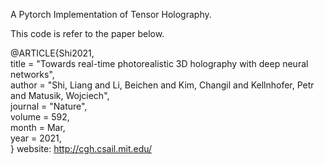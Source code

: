 A Pytorch Implementation of Tensor Holography.

This code is refer to the paper below.

@ARTICLE{Shi2021,  
title = "Towards real-time photorealistic 3D holography with deep neural networks",  
author = "Shi, Liang and Li, Beichen and Kim, Changil and Kellnhofer, Petr and Matusik, Wojciech",  
journal = "Nature",  
volume = 592,  
month = Mar,  
year = 2021,  
}
website: http://cgh.csail.mit.edu/
